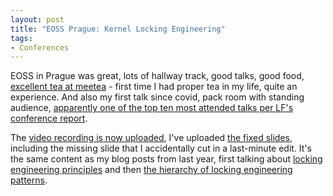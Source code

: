 ```yaml
---
layout: post
title: "EOSS Prague: Kernel Locking Engineering"
tags:
- Conferences
---
```

EOSS in Prague was great, lots of hallway track, good talks, good food,
[excellent tea at meetea](https://www.meetea.cz/) - first time I had proper tea
in my life, quite an experience. And also my first talk since covid, pack room
with standing audience, [apparently one of the top ten most attended talks per
LF's conference
report](https://events.linuxfoundation.org/wp-content/uploads/2023/07/EOSS-23-PostEventReport_072023.pdf).

The [video recording is now
uploaded](https://www.youtube.com/watch?v=LPH3MUw9m0o), I've uploaded [the fixed
slides](/slides/elce-2023-locking.pdf), including the missing slide that I
accidentally cut in a last-minute edit. It's the same content as my blog posts
from last year, first talking about [locking engineering
principles](/2022/07/locking-engineering.html) and then [the hierarchy of
locking engineering patterns](/2022/08/locking-hierarchy.html).
